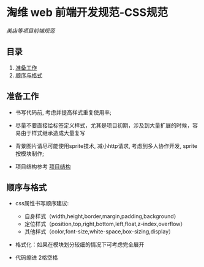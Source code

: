 淘维 web 前端开发规范-CSS规范
=====================
*美店等项目前端规范*


## <a name='TOC'>目录</a>

  1. [准备工作](#prepare)
  1. [顺序与格式](#format)




## <a name='prepare'>准备工作</a>

- 书写代码前, 考虑并提高样式重复使用率;

- 尽量不要直接给标签定义样式，尤其是项目初期，涉及到大量扩展的时候，容易由于样式继承造成大量复写

- 背景图片请尽可能使用sprite技术, 减小http请求, 考虑到多人协作开发, sprite按模块制作;

- 项目结构参考 [项目结构](./overview.md#folder)



## <a name='format'>顺序与格式</a>

- css属性书写顺序建议:  
  + 自身样式（width,height,border,margin,padding,background）
  + 定位样式（position,top,right,bottom,left,float,z-index,overflow）
  + 其他样式（color,font-size,white-space,box-sizing,display）

- 格式化：如果在模块划分较细的情况下可考虑完全展开

- 代码缩进 2格空格






